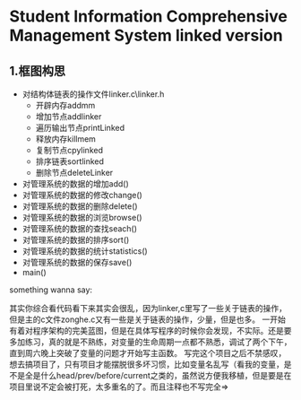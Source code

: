 # Student Information Comprehensive Management System linked version

## 1.框图构思

* 对结构体链表的操作文件linker.c\linker.h
  * 开辟内存addmm
  * 增加节点addlinker
  * 遍历输出节点printLinked
  * 释放内存killmem
  * 复制节点cpylinked
  * 排序链表sortlinked
  * 删除节点deleteLinker
* 对管理系统的数据的增加add()
* 对管理系统的数据的修改change()
* 对管理系统的数据的删除delete()
* 对管理系统的数据的浏览browse()
* 对管理系统的数据的查找seach()
* 对管理系统的数据的排序sort()
* 对管理系统的数据的统计statistics()
* 对管理系统的数据的保存save()
* main()

something wanna say:

其实你综合看代码看下来其实会很乱，因为linker,c里写了一些关于链表的操作，但是主的c文件zonghe.c又有一些是关于链表的操作，少量，但是也多。
一开始有着对程序架构的完美蓝图，但是在具体写程序的时候你会发现，不实际。还是要多加练习，真的就是不熟练，对变量的生命周期一点都不熟悉，调试了两个下午，直到周六晚上突破了变量的问题才开始写主函数。
写完这个项目之后不禁感叹，想去搞项目了，只有项目才能摆脱很多坏习惯，比如变量名乱写（看我的变量，是不是全是什么head/prev/before/current之类的，虽然说方便我移植，但是要是在项目里说不定会被打死，太多重名的了。而且注释也不写完全=>
